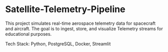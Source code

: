 # Satellite-Telemetry-Pipeline

This project simulates real-time aerospace telemetry data for spacecraft and aircraft. The goal is to ingest, store, and visualize
Telemetry streams for educational purposes. 

Tech Stack: Python, PostgreSQL, Docker, Streamlit

